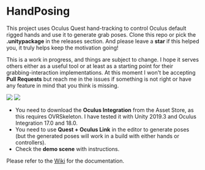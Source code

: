 # HandPosing
This project uses Oculus Quest hand-tracking to control Oculus default rigged hands and use it to generate grab poses. Clone this repo or pick the **.unitypackage** in the releases section. And please leave a **star** if this helped you, it truly helps keep the motivation going!

This is a work in progress, and things are subject to change. I hope it serves others either as a useful tool or at least as a starting point for their grabbing-interaction implementations. At this moment I won't be accepting **Pull Requests** but reach me in the issues if something is not right or have any feature in mind that you think is missing.

![](https://user-images.githubusercontent.com/4976810/86815186-a97c5280-c082-11ea-9df2-8c45a28f06e7.gif)
![](https://user-images.githubusercontent.com/4976810/86817608-856e4080-c085-11ea-8210-d280904f5d00.gif)

- You need to download the **Oculus Integration** from the Asset Store, as this requires OVRSkeleton. I have tested it with Unity 2019.3 and Oculus Integration 17.0 and 18.0.
- You need to use **Quest + Oculus Link** in the editor to generate poses (but the generated poses will work in a build with either hands or controllers).
- Check the **demo scene** with instructions.


Please refer to the [Wiki](https://github.com/MephestoKhaan/HandPosing/wiki) for the documentation.
